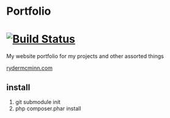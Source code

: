 # Portfolio
[![Build Status](https://travis-ci.org/rmcminn/Portfolio.svg?branch=master)](https://travis-ci.org/rmcminn/Portfolio)
===========

My website portfolio for my projects and other assorted things

[rydermcminn.com](http://www.rydermcminn.com)

## install
1. git submodule init
2. php composer.phar install

